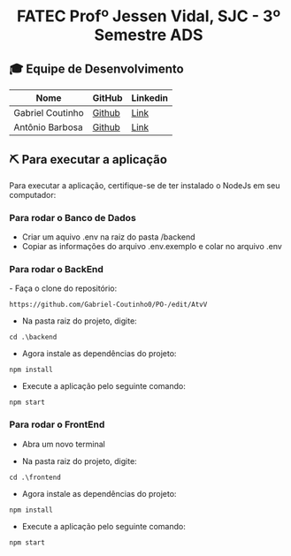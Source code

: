<p align="center">
<h1 align="center"> FATEC Profº Jessen Vidal, SJC - 3º Semestre ADS </h1>



<div id='equipe'>
<h2> 🎓 Equipe de Desenvolvimento </h2>

| Nome            | GitHub                                                       | Linkedin |
|-----------------|--------------------------------------------------------------|----------|
| Gabriel Coutinho| <a href="https://github.com/Gabriel-Coutinho0" target="_blank">Github</a> | <a href="https://www.linkedin.com/in/gabriel-silva-b778a31aa" target="_blank">Link</a>|
| Antônio Barbosa | <a href="https://github.com/Antonio-Barbosa" target="_blank">Github</a> | <a href="https://www.linkedin.com/in/antonio-marcelo-9a5b68181" target="_blank">Link</a>|

  
<h2> ⛏️ Para executar a aplicação</h2>
  
  Para executar a aplicação, certifique-se de ter instalado o NodeJs em seu computador:
<h3>Para rodar o Banco de Dados</h3>
 
  - Criar um aquivo .env na raiz do pasta /backend
  - Copiar as informações do arquivo .env.exemplo e colar no arquivo .env
 
  
  <h3>Para rodar o BackEnd</h3>
- Faça o clone do repositório:
 
```
https://github.com/Gabriel-Coutinho0/PO-/edit/AtvV
```
- Na pasta raiz do projeto, digite:
```
cd .\backend
```
- Agora instale as dependências do projeto:
``` 
npm install
``` 
- Execute a aplicação pelo seguinte comando:
```
npm start
 ```
  
  <h3>Para rodar o FrontEnd</h3>
 
- Abra um novo terminal

- Na pasta raiz do projeto, digite:
```
cd .\frontend
```
- Agora instale as dependências do projeto:
``` 
npm install
``` 
- Execute a aplicação pelo seguinte comando:
```
npm start
 ```

